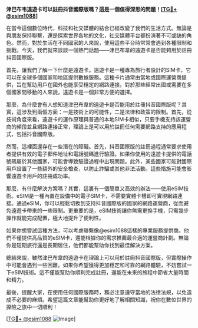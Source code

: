 **津巴布韦遠遊卡可以註冊抖音國際版嗎？這是一個值得深思的問題！[[TG💪+ @esim1088](https://t.me/s/esim1088)]**

在當今這個數位時代，科技和社交媒體的結合已經改變了我們的生活方式。無論是與朋友保持聯繫，還是探索世界各地的文化，社交媒體平台都扮演著不可或缺的角色。然而，對於生活在不同國家的人來說，使用這些平台時常常會遇到各種限制和挑戰。今天，我們就來談談一個熱門話題——津巴布韋的遠遊卡是否能夠用於註冊抖音國際版。

首先，讓我們了解一下什麼是遠遊卡。遠遊卡是一種專為旅行者設計的SIM卡，它可以在全球多個國家和地區提供數據服務。這種卡片通常由當地或國際運營商提供，旨在幫助用戶在國外也能享受穩定的網路連接。對於那些經常出國或需要在多個國家間移動的人來說，遠遊卡是一個非常方便的選擇。

那麼，為什麼會有人想知道津巴布韋的遠遊卡是否能用於註冊抖音國際版呢？其實，這涉及到兩個方面：一是技術上的可能性，二是法律和政策的限制。首先，從技術角度來看，遠遊卡的運作原理與普通的本地SIM卡相似，只要手機支持該運營商的頻段並且網路連接正常，理論上是可以用於註冊任何需要網路支持的應用程式，包括抖音國際版。

然而，這裡面還存在一些潛在的障礙。首先，抖音國際版的註冊過程通常要求使用者提供有效的電子郵件地址和電話號碼進行驗證。如果你使用的遠遊卡提供的電話號碼屬於其他國家，可能會導致驗證過程中出現問題。此外，某些國家可能對國際用戶設置了一些額外的安全檢查，以防止詐騙或其他非法活動。這些措施可能會影響遠遊卡用戶的註冊成功率。

那麼，有什麼解決方案嗎？其實，這裏有一個簡單又高效的辦法——使用eSIM技術。eSIM是一種內置在設備中的電子SIM卡，不需要實體卡槽即可實現網路連接。通過eSIM，你可以輕鬆切換到支持抖音國際版的國家的網路運營商，從而避免遠遊卡帶來的一些限制。更重要的是，eSIM技術讓你無需更換手機，只需幾步操作就能完成配置，極大地提升了便利性。

如果你想嘗試這種方法，可以考慮聯繫像@esim1088這樣的專業服務提供商。他們不僅提供高品質的eSIM卡，還能根據你的需求推薦最合適的運營商計劃。無論你是短期旅行還是長期居住，他們都能幫助你找到最佳解決方案。

總結來說，雖然津巴布韋的遠遊卡在理論上可以用於註冊抖音國際版，但實際操作中可能會遇到一些困難。如果你希望獲得更加穩定和可靠的網路體驗，不妨嘗試一下eSIM技術。這不僅能幫助你順利完成註冊，還能在未來的旅程中節省大量時間和精力。

最後，提醒大家，在使用任何國際服務時，務必注意遵守當地的法律法規，以免造成不必要的麻煩。希望這篇文章能幫助你更好地了解相關知識，祝你在數位世界的探險之旅中一切順利！

[[TG💪+ @esim1088](https://t.me/s/esim1088) ![Image](https://i.postimg.cc/4NQfJmqS/Snipaste-2025-05-13-00-14-12.png)]